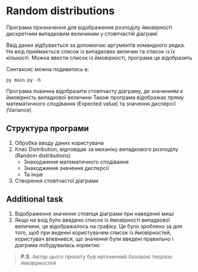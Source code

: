 # Random distributions
Програма призначення для відображення розподілу ймовірності дискретним випадковим величинам у стовпчастій діаграмі

Ввід даних відбувається за допомогою аргументів командного рядка.
На вхід приймається список із випадкових величин та список із їх кількості.
Можна ввести список із ймовірності, програма це відобразить

Синтаксис можна подивитись в:
```
py main.py -h
```

Програма повинна відобразити стовпчасту діаграму, де значенням є ймовірність випадкової величини
Також програма відображає пряму математичного сподівання (Expected value) та значення дисперсії (Variance)

## Структура програми
1. Обробка вводу даних користувача
2. Клас Distribution, відповідає за механіку випадкового розподілу (Random distributions)
   * Знаходження математичного сподівання
   * Знаходження значення дисперсії
   * Та інше
3. Створення стовпчастої діаграми

## Additional task
1. Відображення значення стовпця діаграми при наведенні миші
2. Якщо на вхід було введено список із ймовірності випадкової величини, це відображалось на графіку.
Це було зроблено за для того, щоб при веденні користувачем список із ймовірностей, користувач впевнився, що значення були
введені правильно і діаграма побудувалась коректно

> **P.S.** Автор цього проєкту був натхненний базовою теорією ймовірностей 